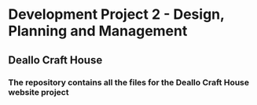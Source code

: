 # Development Project 2 - Design, Planning and Management

## Deallo Craft House

### The repository contains all the files for the Deallo Craft House website project